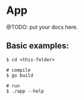 # App

@TODO: put your docs here.

## Basic examples:

```
$ cd <this-folder>

# compile 
$ go build

# run
$ ./app --help
```
